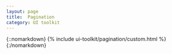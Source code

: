 ```yaml
---
layout: page
title:  Pagination
category: UI toolkit
---
```

{::nomarkdown}
{% include ui-toolkit/pagination/custom.html %}
{:/nomarkdown}